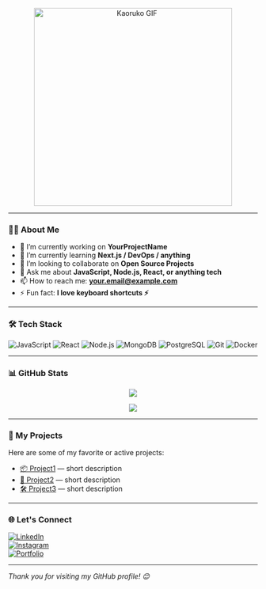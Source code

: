<!-- Banner -->
<p align="center">
  <img src="https://tenor.com/uAbxkkqPeZK.gif" alt="Kaoruko GIF" width="400" />
</p>

---

### 🙋‍♂️ About Me

- 🔭 I’m currently working on **YourProjectName**
- 🌱 I’m currently learning **Next.js / DevOps / anything**
- 👯 I’m looking to collaborate on **Open Source Projects**
- 💬 Ask me about **JavaScript, Node.js, React, or anything tech**
- 📫 How to reach me: **your.email@example.com**
- ⚡ Fun fact: **I love keyboard shortcuts ⚡**

---

### 🛠️ Tech Stack

![JavaScript](https://img.shields.io/badge/-JavaScript-black?style=flat-square&logo=javascript)
![React](https://img.shields.io/badge/-React-black?style=flat-square&logo=react)
![Node.js](https://img.shields.io/badge/-Node.js-black?style=flat-square&logo=node.js)
![MongoDB](https://img.shields.io/badge/-MongoDB-black?style=flat-square&logo=mongodb)
![PostgreSQL](https://img.shields.io/badge/-PostgreSQL-black?style=flat-square&logo=postgresql)
![Git](https://img.shields.io/badge/-Git-black?style=flat-square&logo=git)
![Docker](https://img.shields.io/badge/-Docker-black?style=flat-square&logo=docker)

---

### 📊 GitHub Stats

<p align="center">
  <img src="https://github-readme-stats.vercel.app/api?username=YourUsername&show_icons=true&theme=tokyonight" />
</p>

<p align="center">
  <img src="https://github-readme-streak-stats.herokuapp.com?user=YourUsername&theme=tokyonight&hide_border=true" />
</p>

---

### 🚀 My Projects

Here are some of my favorite or active projects:

- [📦 Project1](https://github.com/YourUsername/Project1) — short description
- [📱 Project2](https://github.com/YourUsername/Project2) — short description
- [🛠️ Project3](https://github.com/YourUsername/Project3) — short description

---

### 🌐 Let's Connect

[![LinkedIn](https://img.shields.io/badge/-LinkedIn-0077B5?style=flat-square&logo=linkedin)](https://linkedin.com/in/yourlinkedin)  
[![Instagram](https://img.shields.io/badge/-Instagram-E4405F?style=flat-square&logo=instagram&logoColor=white)](https://instagram.com/yourusername)  
[![Portfolio](https://img.shields.io/badge/-Portfolio-black?style=flat-square)](https://yourportfolio.com)

---

_Thank you for visiting my GitHub profile! 😊_


<!--
**ZahdanGG/ZahdanGG** is a ✨ _special_ ✨ repository because its `README.md` (this file) appears on your GitHub profile.

Here are some ideas to get you started:

- 🔭 I’m currently working on ...
- 🌱 I’m currently learning ...
- 👯 I’m looking to collaborate on ...
- 🤔 I’m looking for help with ...
- 💬 Ask me about ...
- 📫 How to reach me: ...
- 😄 Pronouns: ...
- ⚡ Fun fact: ...
-->
